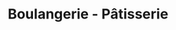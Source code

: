 ---
title: "Boulangerie - Pâtisserie"
url: /vicq-sur-nahon/boulangerie-patisserie/
shop: Bäckerei
---
